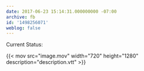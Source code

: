 ```yaml
---
date: 2017-06-23 15:14:31.000000000 -07:00
archive: fb
id: '1498256071'
weblog: false
---
```


Current Status:

{{< mov src="image.mov" width="720" height="1280" description="description.vtt" >}}